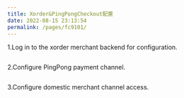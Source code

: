 ```yaml
---
title: Xorder&PingPongCheckout配置
date: 2022-08-15 23:13:54
permalink: /pages/fc9101/
---
```


1.Log in to the xorder merchant backend for configuration.
<div>
<img :src="$withBase('/v4/saas/shoplus/step-1.png')">
</div>

2.Configure PingPong payment channel.
<div>
<img :src="$withBase('/v4/saas/shoplus/step-2.png')">
</div>

3.Configure domestic merchant channel access.
<div>
<img :src="$withBase('/v4/saas/shoplus/step-3.png')">
</div>